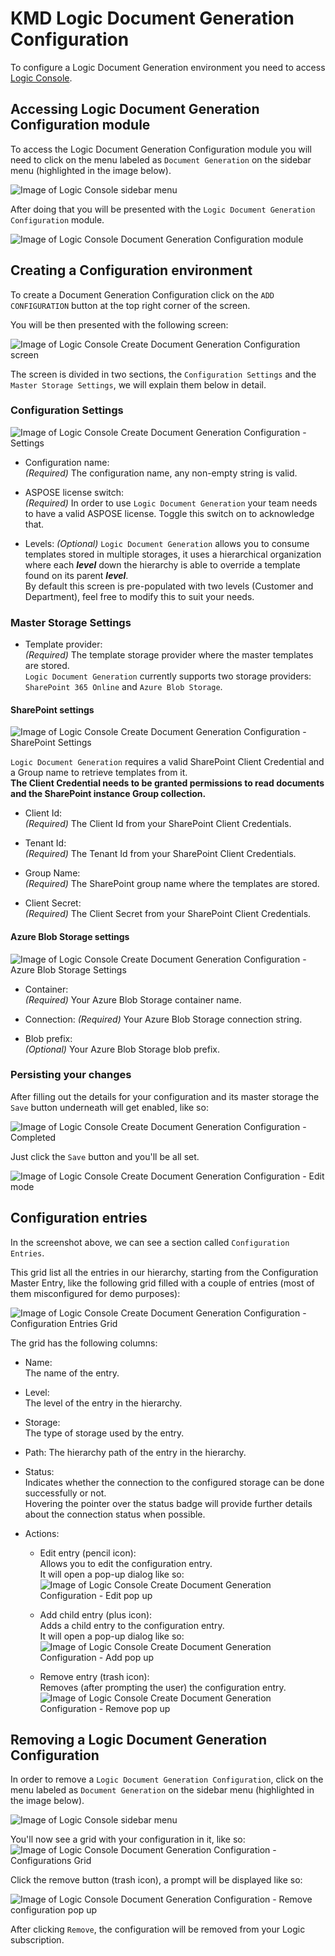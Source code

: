 ﻿# KMD Logic Document Generation Configuration

To configure a Logic Document Generation environment you need to access [Logic Console](https://console.kmdlogic.io/).

## Accessing Logic Document Generation Configuration module

To access the Logic Document Generation Configuration module you will need to click on the menu labeled as `Document Generation` on the sidebar menu (highlighted in the image below).  

![Image of Logic Console sidebar menu](./assets/image001.jpg)

After doing that you will be presented with the `Logic Document Generation Configuration` module.

![Image of Logic Console Document Generation Configuration module](./assets/image002.jpg)


## Creating a Configuration environment

To create a Document Generation Configuration click on the `ADD CONFIGURATION` button at the top right corner of the screen.

You will be then presented with the following screen:

![Image of Logic Console Create Document Generation Configuration screen](./assets/image003.jpg)

The screen is divided in two sections, the `Configuration Settings` and the `Master Storage Settings`, we will explain them below in detail.

### Configuration Settings

![Image of Logic Console Create Document Generation Configuration - Settings](./assets/image004.jpg)

- Configuration name:  
_(Required)_ The configuration name, any non-empty string is valid.

- ASPOSE license switch:  
_(Required)_ In order to use `Logic Document Generation` your team needs to have a valid ASPOSE license. Toggle this switch on to acknowledge that.

- Levels:
_(Optional)_ `Logic Document Generation` allows you to consume templates stored in multiple storages, it uses a hierarchical organization where each _**level**_ down the hierarchy is able to override a template found on its parent _**level**_.  
By default this screen is pre-populated with two levels (Customer and Department), feel free to modify this to suit your needs.  


### Master Storage Settings

- Template provider:  
_(Required)_ The template storage provider where the master templates are stored.  
`Logic Document Generation` currently supports two storage providers: `SharePoint 365 Online` and `Azure Blob Storage`.

#### SharePoint settings
![Image of Logic Console Create Document Generation Configuration - SharePoint Settings](./assets/image005.jpg)

`Logic Document Generation` requires a valid SharePoint Client Credential and a Group name to retrieve templates from it.  
**The Client Credential needs to be granted permissions to read documents and the SharePoint instance Group collection.**

- Client Id:  
_(Required)_ The Client Id from your SharePoint Client Credentials.

- Tenant Id:  
_(Required)_ The Tenant Id from your SharePoint Client Credentials.

- Group Name:  
_(Required)_ The SharePoint group name where the templates are stored.

- Client Secret:  
_(Required)_ The Client Secret from your SharePoint Client Credentials.

#### Azure Blob Storage settings
![Image of Logic Console Create Document Generation Configuration - Azure Blob Storage Settings](./assets/image006.jpg)

- Container:  
_(Required)_ Your Azure Blob Storage container name.

- Connection:
_(Required)_ Your Azure Blob Storage connection string.

- Blob prefix:  
_(Optional)_ Your Azure Blob Storage blob prefix.



### Persisting your changes
After filling out the details for your configuration and its master storage the `Save` button underneath will get enabled, like so:

![Image of Logic Console Create Document Generation Configuration - Completed](./assets/image007.jpg)

Just click the `Save` button and you'll be all set.


![Image of Logic Console Create Document Generation Configuration - Edit mode](./assets/image008.jpg)


## Configuration entries

In the screenshot above, we can see a section called `Configuration Entries`. 

This grid list all the entries in our hierarchy, starting from the Configuration Master Entry, like the following grid filled with a couple of entries (most of them misconfigured for demo purposes):

![Image of Logic Console Create Document Generation Configuration - Configuration Entries Grid](./assets/image010.jpg)


The grid has the following columns:

- Name:  
The name of the entry.

- Level:  
The level of the entry in the hierarchy.

- Storage:  
The type of storage used by the entry.

- Path:
The hierarchy path of the entry in the hierarchy.

- Status:  
Indicates whether the connection to the configured storage can be done successfully or not.  
Hovering the pointer over the status badge will provide further details about the connection status when possible.  

- Actions:

  - Edit entry (pencil icon):  
  Allows you to edit the configuration entry.  
  It will open a pop-up dialog like so:  
![Image of Logic Console Create Document Generation Configuration - Edit pop up](./assets/image009.jpg)

  - Add child entry (plus icon):  
  Adds a child entry to the configuration entry.  
  It will open a pop-up dialog like so:  
  ![Image of Logic Console Create Document Generation Configuration - Add pop up](./assets/image014.jpg)

  - Remove entry (trash icon):  
  Removes (after prompting the user) the configuration entry. 
  ![Image of Logic Console Create Document Generation Configuration - Remove pop up](./assets/image011.jpg)



## Removing a Logic Document Generation Configuration

In order to remove a `Logic Document Generation Configuration`, click on the menu labeled as `Document Generation` on the sidebar menu (highlighted in the image below).  

![Image of Logic Console sidebar menu](./assets/image001.jpg)

You'll now see a grid with your configuration in it, like so:  
![Image of Logic Console Document Generation Configuration - Configurations Grid](./assets/image012.jpg)

Click the remove button (trash icon), a prompt will be displayed like so:

![Image of Logic Console Document Generation Configuration - Remove configuration pop up](./assets/image013.jpg)

After clicking `Remove`, the configuration will be removed from your Logic subscription.